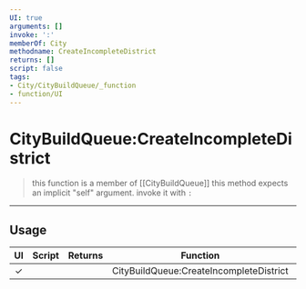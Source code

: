 ```yaml
---
UI: true
arguments: []
invoke: ':'
memberOf: City
methodname: CreateIncompleteDistrict
returns: []
script: false
tags:
- City/CityBuildQueue/_function
- function/UI
---
```

# CityBuildQueue:CreateIncompleteDistrict
> this function is a member of [[CityBuildQueue]]
> this method expects an implicit "self" argument. invoke it with `:`
-----
## Usage
|  UI | Script | Returns | Function | Arguments |
|:---:|:------:|-------:|:--------:|:---------|
|✓| ||CityBuildQueue:CreateIncompleteDistrict||
